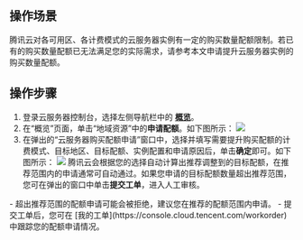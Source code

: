 ## 操作场景
腾讯云对各可用区、各计费模式的云服务器实例有一定的购买数量配额限制。若已有的购买数量配额已无法满足您的实际需求，请参考本文申请提升云服务器实例的购买数量配额。

## 操作步骤
1. 登录云服务器控制台，选择左侧导航栏中的 **[概览](https://console.cloud.tencent.com/cvm/overview)**。
2. 在“概览”页面，单击“地域资源”中的**申请配额**。如下图所示：
![](https://qcloudimg.tencent-cloud.cn/raw/80df06be7d3f4fdb1b394d9be6396734.png)
3. 在弹出的“云服务器购买配额申请”窗口中，选择并填写需要提升购买配额的计费模式、目标地区、目标配额、实例配置和申请原因后，单击**确定**即可。如下图所示：
![](https://qcloudimg.tencent-cloud.cn/raw/1db70884d2d03d3e72b765500b517331.png)
腾讯云会根据您的选择自动计算出推荐调整到的目标配额，在推荐范围内的申请通常可自动通过。如果您申请的目标配额数量超出推荐范围，您可在弹出的窗口中单击<b>提交工单</b>，进入人工审核。
<dx-alert infotype="explain" title="">
- 超出推荐范围的配额申请可能会被拒绝，建议您在推荐的配额范围内申请。
- 提交工单后，您可在 [我的工单](https://console.cloud.tencent.com/workorder) 中跟踪您的配额申请情况。
</dx-alert>

